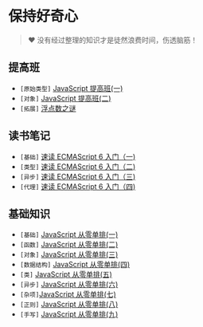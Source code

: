 # 保持好奇心

> ❤️ 没有经过整理的知识才是徒然浪费时间，伤透脑筋！

## 提高班

- `[原始类型]` [JavaScript 提高班(一)](doc/es_primitive.md)
- `[对象]` [JavaScript 提高班(二)](doc/es_object.md)
- `[拓展]` [浮点数之谜](doc/es_float.md)

## 读书笔记

- `[基础]` [速读 ECMAScript 6 入门（一)](doc/es6_1.md)
- `[类型]` [速读 ECMAScript 6 入门（二)](doc/es6_2.md)
- `[异步]` [速读 ECMAScript 6 入门（三)](doc/es6_3.md)
- `[代理]` [速读 ECMAScript 6 入门（四)](doc/es6_4.md)

## 基础知识

- `[基础]` [JavaScript 从零单排(一)](doc/js_base.md)
- `[函数]` [JavaScript 从零单排(二)](doc/js_func.md)
- `[对象]` [JavaScript 从零单排(三)](doc/js_obj.md)
- `[数据结构]` [JavaScript 从零单排(四)](doc/js_type.md)
- `[类]` [JavaScript 从零单排(五)](doc/js_class.md)
- `[异步]` [JavaScript 从零单排(六)](doc/js_promise.md)
- `[杂项]`[JavaScript 从零单排(七)](doc/js_other.md)
- `[正则]` [JavaScript 从零单排(八)](doc/js_reg.md)
- `[手写]` [JavaScript 从零单排(九)](doc/js_code.md)
